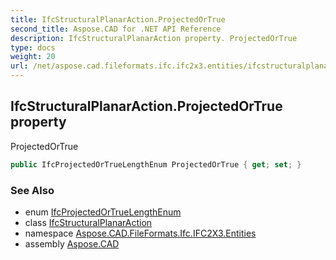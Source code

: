 ```yaml
---
title: IfcStructuralPlanarAction.ProjectedOrTrue
second_title: Aspose.CAD for .NET API Reference
description: IfcStructuralPlanarAction property. ProjectedOrTrue
type: docs
weight: 20
url: /net/aspose.cad.fileformats.ifc.ifc2x3.entities/ifcstructuralplanaraction/projectedortrue/
---
```

## IfcStructuralPlanarAction.ProjectedOrTrue property

ProjectedOrTrue

```csharp
public IfcProjectedOrTrueLengthEnum ProjectedOrTrue { get; set; }
```

### See Also

* enum [IfcProjectedOrTrueLengthEnum](../../../aspose.cad.fileformats.ifc.ifc2x3.types/ifcprojectedortruelengthenum/)
* class [IfcStructuralPlanarAction](../)
* namespace [Aspose.CAD.FileFormats.Ifc.IFC2X3.Entities](../../ifcstructuralplanaraction/)
* assembly [Aspose.CAD](../../../)


